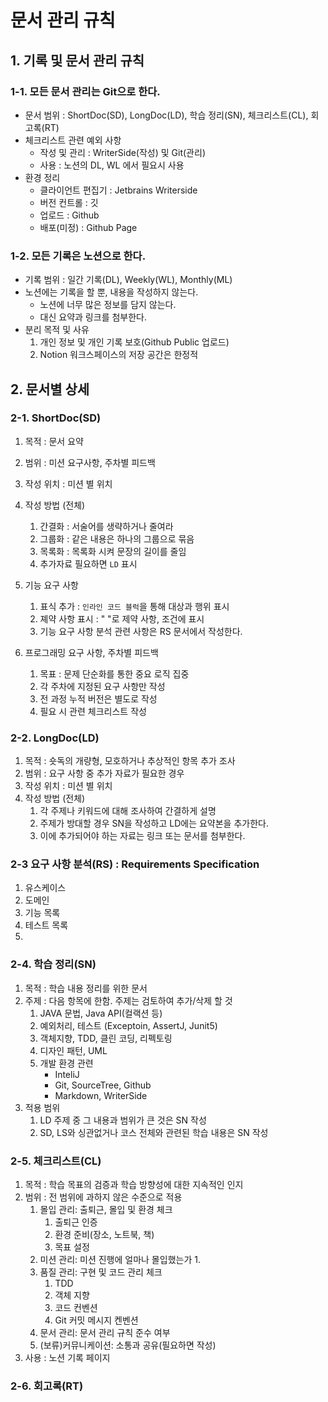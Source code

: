 # 문서 관리 규칙

## 1. 기록 및 문서 관리 규칙

### 1-1. 모든 문서 관리는 Git으로 한다.
- 문서 범위 : ShortDoc(SD), LongDoc(LD), 학습 정리(SN), 체크리스트(CL), 회고록(RT)
- 체크리스트 관련 예외 사항
    - 작성 및 관리 : WriterSide(작성) 및 Git(관리)
    - 사용 : 노션의 DL, WL 에서 필요시 사용
- 환경 정리
    - 클라이언트 편집기 : Jetbrains Writerside
    - 버전 컨트롤 : 깃
    - 업로드 : Github
    - 배포(미정) : Github Page

### 1-2. 모든 기록은 노션으로 한다.
- 기록 범위 : 일간 기록(DL), Weekly(WL), Monthly(ML)
- 노션에는 기록을 할 뿐, 내용을 작성하지 않는다.
    - 노션에 너무 많은 정보를 담지 않는다.
    - 대신 요약과 링크를 첨부한다.
- 분리 목적 및 사유
    1. 개인 정보 및 개인 기록 보호(Github Public 업로드)
    2. Notion 워크스페이스의 저장 공간은 한정적


## 2. 문서별 상세

### 2-1. ShortDoc(SD)
1. 목적 : 문서 요약
2. 범위 : 미션 요구사항, 주차별 피드백 
3. 작성 위치 : 미션 별 위치
4. 작성 방법 (전체)
   1. 간결화 : 서술어를 생략하거나 줄여라
   2. 그룹화 : 같은 내용은 하나의 그룹으로 묶음
   3. 목록화 : 목록화 시켜 문장의 길이를 줄임
   4. 추가자료 필요하면 `LD` 표시

5. 기능 요구 사항
   1. 표식 추가 : `인라인 코드 블럭`을 통해 대상과 행위 표시 
   2. 졔약 사항 표시 : " "로 제약 사항, 조건에 표시
   3. 기능 요구 사항 분석 관련 사항은 RS 문서에서 작성한다.

6. 프로그래밍 요구 사항, 주차별 피드백
   1. 목표 : 문제 단순화를 통한 중요 로직 집중 
   2. 각 주차에 지정된 요구 사항만 작성
   3. 전 과정 누적 버전은 별도로 작성
   4. 필요 시 관련 체크리스트 작성

### 2-2. LongDoc(LD)
1. 목적 : 숏독의 개량형, 모호하거나 추상적인 항목 추가 조사
2. 범위 : 요구 사항 중 추가 자료가 필요한 경우
3. 작성 위치 : 미션 별 위치
4. 작성 방법 (전체)
   1. 각 주제나 키워드에 대해 조사하여 간결하게 설명
   2. 주제가 방대할 경우 SN을 작성하고 LD에는 요약본을 추가한다.
   3. 이에 추가되어야 하는 자료는 링크 또는 문서를 첨부한다.

### 2-3 요구 사항 분석(RS) : Requirements Specification
1. 유스케이스
2. 도메인
3. 기능 목록
4. 테스트 목록
5.

### 2-4. 학습 정리(SN)
1. 목적 : 학습 내용 정리를 위한 문서
2. 주제 : 다음 항목에 한함. 주제는 검토하여 추가/삭제 할 것
   1. JAVA 문법, Java API(컬랙션 등)
   2. 예외처리, 테스트 (Exceptoin, AssertJ, Junit5)
   3. 객체지향, TDD, 클린 코딩, 리펙토링
   4. 디자인 패턴, UML
   5. 개발 환경 관련
      - InteliJ
      - Git, SourceTree, Github
      - Markdown, WriterSide
3. 적용 범위
   1. LD 주제 중 그 내용과 범위가 큰 것은 SN 작성
   2. SD, LS와 싱관없거나 코스 전체와 관련된 학습 내용은 SN 작성


### 2-5. 체크리스트(CL)
1. 목적 : 학습 목표의 검증과 학습 방향성에 대한 지속적인 인지
2. 범위 : 전 범위에 과하지 않은 수준으로 적용
      1. 몰입 관리: 출퇴근, 몰입 및 환경 체크
         1. 출퇴근 인증
         2. 환경 준비(장소, 노트북, 책)
         3. 목표 설정
      2. 미션 관리: 미션 진행에 얼마나 몰입했는가
         1. 
      3. 품질 관리: 구현 및 코드 관리 체크
         1. TDD
         2. 객체 지향
         3. 코드 컨벤션
         4. Git 커밋 메시지 켄벤션
      4. 문서 관리: 문서 관리 규칙 준수 여부
      5. (보류)커뮤니케이션: 소통과 공유(필요하면 작성)
3. 사용 : 노션 기록 페이지



### 2-6. 회고록(RT)